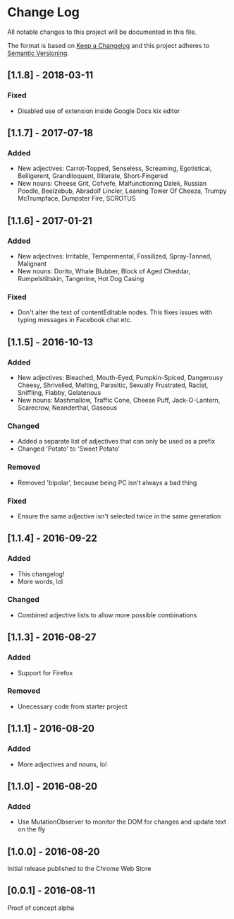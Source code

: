 # Change Log

All notable changes to this project will be documented in this file.

The format is based on [Keep a Changelog](http://keepachangelog.com/)
and this project adheres to [Semantic Versioning](http://semver.org/).

## [1.1.8] - 2018-03-11

### Fixed

- Disabled use of extension inside Google Docs kix editor

## [1.1.7] - 2017-07-18

### Added

- New adjectives: Carrot-Topped, Senseless, Screaming, Egotistical,
  Belligerent, Grandiloquent, Illiterate, Short-Fingered
- New nouns: Cheese Grit, Cofvefe, Malfunctioning Dalek, Russian Poodle,
  Beelzebub, Abradolf Lincler, Leaning Tower Of Cheeza, Trumpy McTrumpface,
  Dumpster Fire, SCROTUS

## [1.1.6] - 2017-01-21

### Added

- New adjectives: Irritable, Tempermental, Fossilized, Spray-Tanned, Malignant
- New nouns: Dorito, Whale Blubber, Block of Aged Cheddar, Rumpelstiltskin,
  Tangerine, Hot Dog Casing

### Fixed

- Don't alter the text of contentEditable nodes. This fixes issues with
  typing messages in Facebook chat etc.

## [1.1.5] - 2016-10-13

### Added

- New adjectives: Bleached, Mouth-Eyed, Pumpkin-Spiced, Dangerousy Cheesy,
  Shrivelled, Melting, Parasitic, Sexually Frustrated, Racist, Sniffling,
  Flabby, Gelatenous
- New nouns: Mashmallow, Traffic Cone, Cheese Puff, Jack-O-Lantern, Scarecrow,
  Neanderthal, Gaseous

### Changed

- Added a separate list of adjectives that can only be used as a prefix
- Changed 'Potato' to 'Sweet Potato'

### Removed

- Removed 'bipolar', because being PC isn't always a bad thing

### Fixed

- Ensure the same adjective isn't selected twice in the same generation

## [1.1.4] - 2016-09-22

### Added

- This changelog!
- More words, lol

### Changed

- Combined adjective lists to allow more possible combinations

## [1.1.3] - 2016-08-27

### Added

- Support for Firefox

### Removed

- Unecessary code from starter project

## [1.1.1] - 2016-08-20

### Added

- More adjectives and nouns, lol

## [1.1.0] - 2016-08-20

### Added

- Use MutationObserver to monitor the DOM for changes and update text on the fly

## [1.0.0] - 2016-08-20

Initial release published to the Chrome Web Store

## [0.0.1] - 2016-08-11

Proof of concept alpha
